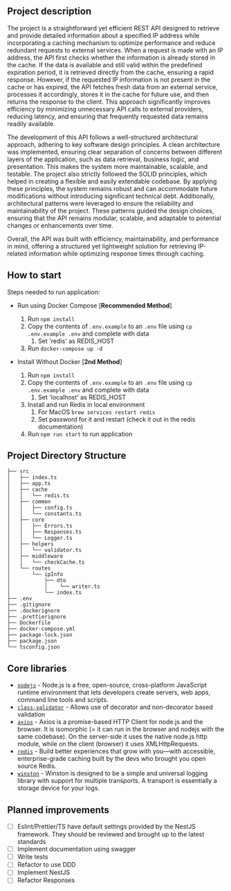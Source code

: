 ## Project description

The project is a straightforward yet efficient REST API designed to retrieve and provide detailed information about a specified IP address while incorporating a caching mechanism to optimize performance and reduce redundant requests to external services. When a request is made with an IP address, the API first checks whether the information is already stored in the cache. If the data is available and still valid within the predefined expiration period, it is retrieved directly from the cache, ensuring a rapid response. However, if the requested IP information is not present in the cache or has expired, the API fetches fresh data from an external service, processes it accordingly, stores it in the cache for future use, and then returns the response to the client. This approach significantly improves efficiency by minimizing unnecessary API calls to external providers, reducing latency, and ensuring that frequently requested data remains readily available.

The development of this API follows a well-structured architectural approach, adhering to key software design principles. A clean architecture was implemented, ensuring clear separation of concerns between different layers of the application, such as data retrieval, business logic, and presentation. This makes the system more maintainable, scalable, and testable. The project also strictly followed the SOLID principles, which helped in creating a flexible and easily extendable codebase. By applying these principles, the system remains robust and can accommodate future modifications without introducing significant technical debt. Additionally, architectural patterns were leveraged to ensure the reliability and maintainability of the project. These patterns guided the design choices, ensuring that the API remains modular, scalable, and adaptable to potential changes or enhancements over time.

Overall, the API was built with efficiency, maintainability, and performance in mind, offering a structured yet lightweight solution for retrieving IP-related information while optimizing response times through caching.

## How to start

Steps needed to run application:

* Run using Docker Compose [**Recommended Method**] 
  1. Run `npm install`
  2. Copy the contents of `.env.example` to an `.env` file using `cp .env.example .env` and complete with data
     1. Set 'redis' as REDIS_HOST
  3. Run `docker-compose up -d`

* Install Without Docker [**2nd Method**]
  1. Run `npm install`
  2. Copy the contents of `.env.example` to an `.env` file using `cp .env.example .env` and complete with data
     1. Set 'localhost' as REDIS_HOST
  3. Install and run Redis in local environment
     1. For MacOS `brew services restart redis`
     2. Set password for it and restart (check it out in the redis documentation)
  4. Run `npm run start` to run application

 ## Project Directory Structure
 ```
├── src
│   ├── index.ts
│   ├── app.ts
│   ├── cache
│   │   └── redis.ts
│   ├── common
│   │   ├── config.ts
│   │   └── constants.ts
│   ├── core
│   │   ├── Errors.ts
│   │   ├── Responses.ts
│   │   └── Logger.ts
│   ├── helpers
│   │   └── validator.ts
│   ├── middleware
│   │   └── checkCache.ts
│   └── routes
│       └── ipInfo
│           ├── dto
│           │    └── writer.ts
│           └── index.ts
├── .env
├── .gitignore
├── .dockerignore
├── .prettierignore
├── Dockerfile
├── docker-compose.yml
├── package-lock.json
├── package.json
└── tsconfig.json
 ```

## Core libraries

- [`nodejs`](https://nodejs.org/en) - Node.js is a free, open-source, cross-platform JavaScript runtime environment that lets developers create servers, web apps, command line tools and scripts.
- [`class-validator`](https://github.com/typestack/class-validator) - Allows use of decorator and non-decorator based validation
- [`axios`](https://axios-http.com/docs/intro) - Axios is a promise-based HTTP Client for node.js and the browser. It is isomorphic (= it can run in the browser and nodejs with the same codebase). On the server-side it uses the native node.js http module, while on the client (browser) it uses XMLHttpRequests.
- [`redis`](https://redis.io/) - Build better experiences that grow with you—with accessible, enterprise-grade caching built by the devs who brought you open source Redis.
- [`winston`](https://github.com/winstonjs/winston) - Winston is designed to be a simple and universal logging library with support for multiple transports. A transport is essentially a storage device for your logs.

## Planned improvements

- [ ] Eslint/Prettier/TS have default settings provided by the NestJS framework. They should be reviewed and brought up to the latest standards
- [ ] Implement documentation using swagger
- [ ] Write tests
- [ ] Refactor to use DDD
- [ ] Implement NestJS
- [ ] Refactor Responses